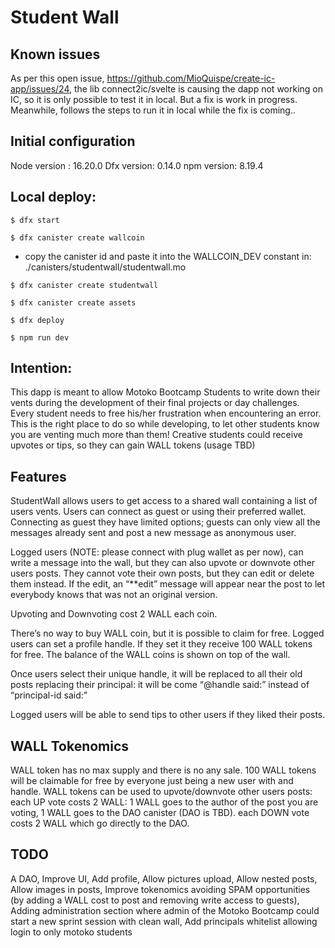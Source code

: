 # Student Wall

## Known issues

As per this open issue, https://github.com/MioQuispe/create-ic-app/issues/24, the lib connect2ic/svelte is causing the dapp not working on IC, so it is only possible to test it in local. But a fix is work in progress.
Meanwhile, follows the steps to run it in local while the fix is coming..

## Initial configuration

Node version : 16.20.0
Dfx version: 0.14.0
npm version: 8.19.4

## Local deploy:

```$ dfx start```

```$ dfx canister create wallcoin```

- copy the canister id and paste it into the WALLCOIN_DEV constant in: ./canisters/studentwall/studentwall.mo

```$ dfx canister create studentwall```

```$ dfx canister create assets```

```$ dfx deploy```

```$ npm run dev```

## Intention:
This dapp is meant to allow Motoko Bootcamp Students to write down their vents during the development of their final projects or day challenges. 
Every student needs to free his/her frustration when encountering an error. This is the right place to do so while developing, to let other students know you are venting much more than them!
Creative students could receive upvotes or tips, so they can gain WALL tokens (usage TBD)

## Features
StudentWall allows users to get access to a shared wall containing a list of users vents.
Users can connect as guest or using their preferred wallet.
Connecting as guest they have limited options; guests can only view all the messages already sent and post a new message as anonymous user.

Logged users (NOTE: please connect with plug wallet as per now), can write a message into the wall, but they can also upvote or downvote other users posts.
They cannot vote their own posts, but they can edit or delete them instead.
If the edit, an “**edit” message will appear near the post to let everybody knows that was not an original version.

Upvoting and Downvoting cost 2 WALL each coin.

There’s no way to buy WALL coin, but it is possible to claim for free. 
Logged users can set a profile handle. If they set it they receive 100 WALL tokens for free.
The balance of the WALL coins is shown on top of the wall.

Once users select their unique handle, it will be replaced to all their old posts replacing their principal: it will be come “@handle said:” instead of “principal-id said:”

Logged users will be able to send tips to other users if they liked their posts.

## WALL Tokenomics

WALL token has no max supply and there is no any sale.
100 WALL tokens will be claimable for free by everyone just being a new user with and handle.
WALL tokens can be used to upvote/downvote other users posts:
each UP vote costs 2 WALL: 1 WALL goes to the author of the post you are voting, 1 WALL goes to the DAO canister (DAO is TBD).
each DOWN vote costs 2 WALL which go directly to the DAO.

## TODO

A DAO,
Improve UI,
Add profile,
Allow pictures upload,
Allow nested posts,
Allow images in posts,
Improve tokenomics avoiding SPAM opportunities (by adding a WALL cost to post and removing write access to guests),
Adding administration section where admin of the Motoko Bootcamp could start a new sprint session with clean wall,
Add principals whitelist allowing login to only motoko students